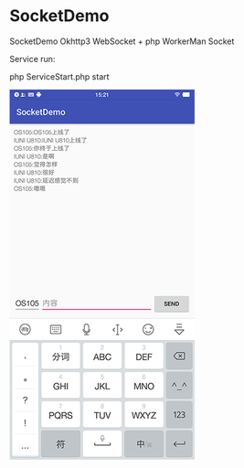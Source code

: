 # SocketDemo
SocketDemo
Okhttp3 WebSocket + php WorkerMan Socket

Service run:

php ServiceStart.php start

![Image text](https://raw.githubusercontent.com/Deepblue1996/SocketDemo/master/20180212152552.png)
